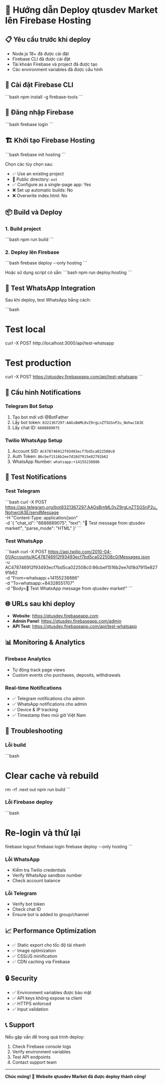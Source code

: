 # 🚀 Hướng dẫn Deploy qtusdev Market lên Firebase Hosting

## 📋 Yêu cầu trước khi deploy

- Node.js 18+ đã được cài đặt
- Firebase CLI đã được cài đặt
- Tài khoản Firebase và project đã được tạo
- Các environment variables đã được cấu hình

## 🔧 Cài đặt Firebase CLI

\`\`\`bash
npm install -g firebase-tools
\`\`\`

## 🔑 Đăng nhập Firebase

\`\`\`bash
firebase login
\`\`\`

## 🏗️ Khởi tạo Firebase Hosting

\`\`\`bash
firebase init hosting
\`\`\`

Chọn các tùy chọn sau:
- ✅ Use an existing project
- 📁 Public directory: `out`
- ✅ Configure as a single-page app: Yes
- ❌ Set up automatic builds: No
- ❌ Overwrite index.html: No

## 📦 Build và Deploy

### 1. Build project
\`\`\`bash
npm run build
\`\`\`

### 2. Deploy lên Firebase
\`\`\`bash
firebase deploy --only hosting
\`\`\`

Hoặc sử dụng script có sẵn:
\`\`\`bash
npm run deploy:hosting
\`\`\`

## 🧪 Test WhatsApp Integration

Sau khi deploy, test WhatsApp bằng cách:

\`\`\`bash
# Test local
curl -X POST http://localhost:3000/api/test-whatsapp

# Test production
curl -X POST https://qtusdev.firebaseapp.com/api/test-whatsapp
\`\`\`

## 🔔 Cấu hình Notifications

### Telegram Bot Setup
1. Tạo bot mới với @BotFather
2. Lấy bot token: `8321367297:AAGsBmML0vZ9rgLnZT5GSnP2u_NohwcIA3E`
3. Lấy chat ID: `6688889075`

### Twilio WhatsApp Setup
1. Account SID: `AC478746912f93493ecf7bd5ca022508c0`
2. Auth Token: `86cbef1516b2ee7d18d7915e82791b62`
3. WhatsApp Number: `whatsapp:+14155238886`

## 📱 Test Notifications

### Test Telegram
\`\`\`bash
curl -X POST https://api.telegram.org/bot8321367297:AAGsBmML0vZ9rgLnZT5GSnP2u_NohwcIA3E/sendMessage \
-H "Content-Type: application/json" \
-d '{
  "chat_id": "6688889075",
  "text": "🧪 Test message from qtusdev market!",
  "parse_mode": "HTML"
}'
\`\`\`

### Test WhatsApp
\`\`\`bash
curl -X POST https://api.twilio.com/2010-04-01/Accounts/AC478746912f93493ecf7bd5ca022508c0/Messages.json \
-u AC478746912f93493ecf7bd5ca022508c0:86cbef1516b2ee7d18d7915e82791b62 \
-d "From=whatsapp:+14155238886" \
-d "To=whatsapp:+84328551707" \
-d "Body=🧪 Test WhatsApp message from qtusdev market!"
\`\`\`

## 🌐 URLs sau khi deploy

- **Website**: https://qtusdev.firebaseapp.com
- **Admin Panel**: https://qtusdev.firebaseapp.com/admin
- **API Test**: https://qtusdev.firebaseapp.com/api/test-whatsapp

## 📊 Monitoring & Analytics

### Firebase Analytics
- Tự động track page views
- Custom events cho purchases, deposits, withdrawals

### Real-time Notifications
- ✅ Telegram notifications cho admin
- ✅ WhatsApp notifications cho admin
- ✅ Device & IP tracking
- ✅ Timestamp theo múi giờ Việt Nam

## 🔧 Troubleshooting

### Lỗi build
\`\`\`bash
# Clear cache và rebuild
rm -rf .next out
npm run build
\`\`\`

### Lỗi Firebase deploy
\`\`\`bash
# Re-login và thử lại
firebase logout
firebase login
firebase deploy --only hosting
\`\`\`

### Lỗi WhatsApp
- Kiểm tra Twilio credentials
- Verify WhatsApp sandbox number
- Check account balance

### Lỗi Telegram
- Verify bot token
- Check chat ID
- Ensure bot is added to group/channel

## 📈 Performance Optimization

- ✅ Static export cho tốc độ tải nhanh
- ✅ Image optimization
- ✅ CSS/JS minification
- ✅ CDN caching via Firebase

## 🔒 Security

- ✅ Environment variables được bảo mật
- ✅ API keys không expose ra client
- ✅ HTTPS enforced
- ✅ Input validation

## 📞 Support

Nếu gặp vấn đề trong quá trình deploy:
1. Check Firebase console logs
2. Verify environment variables
3. Test API endpoints
4. Contact support team

---

**Chúc mừng! 🎉 Website qtusdev Market đã được deploy thành công!**
